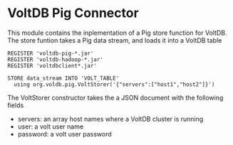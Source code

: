 VoltDB Pig Connector
====================
This module contains the inplementation of a Pig store function for VoltDB. The store funtion takes a Pig data stream, 
and loads it into a VoltDB table

```pig
REGISTER 'voltdb-pig-*.jar'
REGISTER 'voltdb-hadoop-*.jar'
REGISTER 'voltdbclient*.jar'

STORE data_stream INTO 'VOLT_TABLE' 
  using org.voldb.pig.VoltStorer('{"servers":["host1","host2"]}')
```

The VoltStorer constructor takes the a JSON document with the following fields
* servers: an array host names where a VoltDB cluster is running
* user: a volt user name
* password: a volt user password
